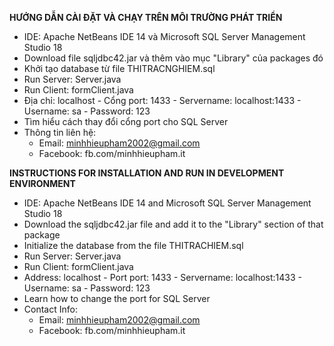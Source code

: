 **HƯỚNG DẪN CÀI ĐẶT VÀ CHẠY TRÊN MÔI TRƯỜNG PHÁT TRIỂN**
* IDE: Apache NetBeans IDE 14 và Microsoft SQL Server Management Studio 18
* Download file sqljdbc42.jar và thêm vào mục "Library" của packages đó
* Khởi tạo database từ file THITRACNGHIEM.sql
* Run Server: Server.java
* Run Client: formClient.java
* Địa chỉ: localhost - Cổng port: 1433 - Servername: localhost:1433 - Username: sa - Password: 123 
* Tìm hiểu cách thay đổi cổng port cho SQL Server 
* Thông tin liên hệ: 
  - Email: minhhieupham2002@gmail.com
  - Facebook: fb.com/minhhieupham.it


**INSTRUCTIONS FOR INSTALLATION AND RUN IN DEVELOPMENT ENVIRONMENT**
* IDE: Apache NetBeans IDE 14 and Microsoft SQL Server Management Studio 18
* Download the sqljdbc42.jar file and add it to the "Library" section of that package
* Initialize the database from the file THITRACHIEM.sql
* Run Server: Server.java
* Run Client: formClient.java
* Address: localhost - Port port: 1433 - Servername: localhost:1433 - Username: sa - Password: 123
* Learn how to change the port for SQL Server
* Contact Info:
  - Email: minhhieupham2002@gmail.com
  - Facebook: fb.com/minhhieupham.it
